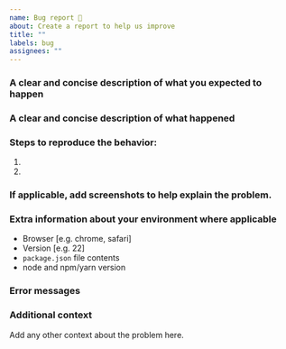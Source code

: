 ```yaml
---
name: Bug report 🐞
about: Create a report to help us improve
title: ""
labels: bug
assignees: ""
---
```


### A clear and concise description of what you expected to happen

### A clear and concise description of what happened

### Steps to reproduce the behavior:

1.
2.


### If applicable, add screenshots to help explain the problem.

### Extra information about your environment where applicable

- Browser [e.g. chrome, safari]
- Version [e.g. 22]
- `package.json` file contents
- node and npm/yarn version

### Error messages

### Additional context

Add any other context about the problem here.
